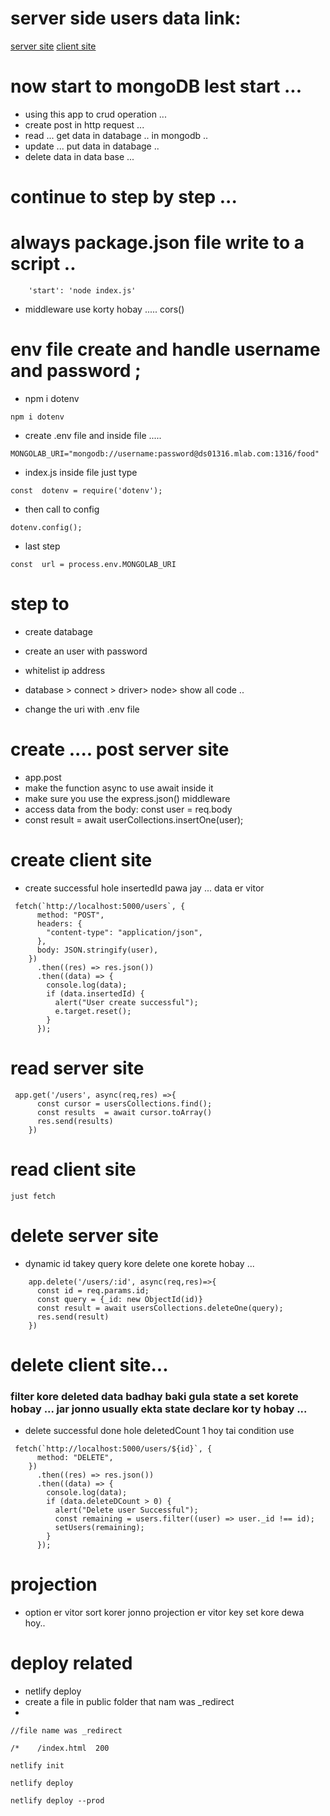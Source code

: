 # server side users data link:

[server site](https://users-management-server.vercel.app/users)
[client site](https://user-management-sm.netlify.app/)

# now start to mongoDB lest start ...

- using this app to crud operation ...
- create post in http request ...
- read ... get data in databage .. in mongodb ..
- update ... put data in databage ..
- delete data in data base ...

# continue to step by step ...

# always package.json file write to a script ..

```
    'start': 'node index.js'

```

- middleware use korty hobay ..... cors()

# env file create and handle username and password ;

- npm i dotenv

```
npm i dotenv
```

- create .env file and inside file .....

```
MONGOLAB_URI="mongodb://username:password@ds01316.mlab.com:1316/food"
```

- index.js inside file just type

```
const  dotenv = require('dotenv');
```

- then call to config

```
dotenv.config();
```

- last step

```
const  url = process.env.MONGOLAB_URI
```

# step to

- create databage
- create an user with password
- whitelist ip address
- database > connect > driver> node> show all code ..

- change the uri with .env file

# create .... post server site

- app.post
- make the function async to use await inside it
- make sure you use the express.json() middleware
- access data from the body: const user = req.body
- const result = await userCollections.insertOne(user);

# create client site

- create successful hole insertedId pawa jay ... data er vitor

```
 fetch(`http://localhost:5000/users`, {
      method: "POST",
      headers: {
        "content-type": "application/json",
      },
      body: JSON.stringify(user),
    })
      .then((res) => res.json())
      .then((data) => {
        console.log(data);
        if (data.insertedId) {
          alert("User create successful");
          e.target.reset();
        }
      });
```

# read server site

```
 app.get('/users', async(req,res) =>{
      const cursor = usersCollections.find();
      const results  = await cursor.toArray()
      res.send(results)
    })
```

# read client site

```
just fetch
```

# delete server site

- dynamic id takey query kore delete one korete hobay ...

```
    app.delete('/users/:id', async(req,res)=>{
      const id = req.params.id;
      const query = {_id: new ObjectId(id)}
      const result = await usersCollections.deleteOne(query);
      res.send(result)
    })
```

# delete client site...

### filter kore deleted data badhay baki gula state a set korete hobay ... jar jonno usually ekta state declare kor ty hobay ...

- delete successful done hole deletedCount 1 hoy tai condition use

```
 fetch(`http://localhost:5000/users/${id}`, {
      method: "DELETE",
    })
      .then((res) => res.json())
      .then((data) => {
        console.log(data);
        if (data.deleteDCount > 0) {
          alert("Delete user Successful");
          const remaining = users.filter((user) => user._id !== id);
          setUsers(remaining);
        }
      });
```

# projection

- option er vitor sort korer jonno projection er vitor key set kore dewa hoy..

# deploy related

- netlify deploy
- create a file in public folder that nam was \_redirect
-

```
//file name was _redirect

/*    /index.html  200

```

```
netlify init
```

```
netlify deploy
```

```
netlify deploy --prod
```

